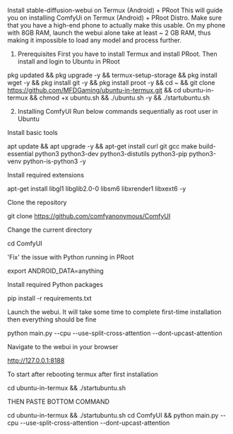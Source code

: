 Install stable-diffusion-webui on Termux (Android) + PRoot
This will guide you on installing ComfyUi on Termux (Android) + PRoot Distro. Make sure that you have a high-end phone to actually make this usable. On my phone with 8GB RAM, launch the webui alone take at least ~ 2 GB RAM, thus making it impossible to load any model and process further.




1. Prerequisites
First you have to install Termux and install PRoot. Then install and login to Ubuntu in PRoot

pkg updated && pkg upgrade -y && termux-setup-storage &&
pkg install wget -y && pkg install git -y && pkg install proot -y &&
cd ~ && git clone https://github.com/MFDGaming/ubuntu-in-termux.git && cd ubuntu-in-termux && chmod +x ubuntu.sh && ./ubuntu.sh -y && ./startubuntu.sh 




2. Installing ComfyUI 
Run below commands sequentially as root user in Ubuntu

Install basic tools

apt update && apt upgrade -y && apt-get install curl git gcc make build-essential python3 python3-dev python3-distutils python3-pip python3-venv python-is-python3 -y 

Install required extensions

apt-get install libgl1 libglib2.0-0 libsm6 libxrender1 libxext6 -y

Clone the repository

git clone https://github.com/comfyanonymous/ComfyUI

Change the current directory

cd ComfyUI

'Fix' the issue with Python running in PRoot

export ANDROID_DATA=anything 

Install required Python packages

pip install -r requirements.txt 


Launch the webui. It will take some time to complete first-time installation then everything should be fine

python main.py --cpu --use-split-cross-attention --dont-upcast-attention 


Navigate to the webui in your browser 

http://127.0.0.1:8188

To start after rebooting termux after first installation 

cd ubuntu-in-termux && ./startubuntu.sh

THEN PASTE BOTTOM COMMAND 

cd ubuntu-in-termux && ./startubuntu.sh
cd ComfyUI && python main.py --cpu --use-split-cross-attention --dont-upcast-attention 
